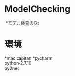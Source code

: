 # ModelChecking
  *モデル検査のGit  
  
  
# 環境
  *mac capitan
  *pycharm  
    python-2.7.10  
    py2neo  
